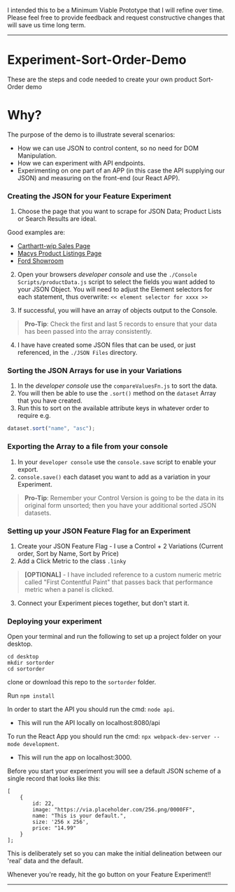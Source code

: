 I intended this to be a Minimum Viable Prototype that I will refine over time. Please feel free to provide feedback and request constructive changes that will save us time long term.



------


# Experiment-Sort-Order-Demo
These are the steps and code needed to create your own product Sort-Order demo

# Why? #

The purpose of the demo is to illustrate several scenarios: 

- How we can use JSON to control content, so no need for DOM Manipulation. 
- How we can experiment with API endpoints.
- Experimenting on one part of an APP (in this case the API supplying our JSON) and measuring on the front-end (our React APP).


### Creating the JSON for your Feature Experiment ###
1. Choose the page that you want to scrape for JSON Data; Product Lists or Search Results are ideal.

Good examples are:
- [Carthartt-wip Sales Page](https://www.carhartt-wip.com/en/men-sale)
- [Macys Product Listings Page](https://www.macys.com/shop/mens-clothing/sale-clearance)
- [Ford Showroom](https://shop.ford.com/showroom/?gnav=header-shop&linktype=build#/)


2. Open your browsers _developer console_ and use the `./Console Scripts/productData.js` script to select the fields you want added to your JSON Object. You will need to adjust the Element selectors for each statement, thus overwrite: `<< element selector for xxxx >>`

3. If successful, you will have an array of objects output to the Console. 

> **Pro-Tip**: Check the first and last 5 records to ensure that your data has been passed into the array consistently.

4. I have have created some JSON files that can be used, or just referenced, in the `./JSON Files` directory.

### Sorting the JSON Arrays for use in your Variations ###

1. In the _developer console_ use the `compareValuesFn.js` to sort the data.
2. You will then be able to use the `.sort()` method on the `dataset` Array that you have created.
3. Run this to sort on the available attribute keys in whatever order to require e.g. 

```javascript
dataset.sort("name", "asc");
```

### Exporting the Array to a file from your console ###

1. In your `developer console` use the `console.save` script to enable your export.
2. `console.save()` each dataset you want to add as a variation in your Experiment.

> **Pro-Tip**: Remember your Control Version is going to be the data in its original form unsorted; then you have your additional sorted JSON datasets.


### Setting up your JSON Feature Flag for an Experiment ###

1. Create your JSON Feature Flag - I use a Control + 2 Variations (Current order, Sort by Name, Sort by Price)
2. Add a Click Metric to the class `.linky`

> **[OPTIONAL]** - I have included reference to a custom numeric metric called "First Contentful Paint" that passes back that performance metric when a panel is clicked.

3. Connect your Experiment pieces together, but don't start it.

### Deploying your experiment ###

Open your terminal and run the following to set up a project folder on your desktop.

```
cd desktop  
mkdir sortorder  
cd sortorder  
```

clone or download this repo to the `sortorder` folder.

Run `npm install`

In order to start the API you should run the cmd: `node api`. 
- This will run the API locally on localhost:8080/api

To run the React App you should run the cmd: `npx webpack-dev-server --mode development`. 
- This will run the app on localhost:3000.

Before you start your experiment you will see a default JSON scheme of a single record that looks like this:

```
[
    {
        id: 22,
        image: "https://via.placeholder.com/256.png/0000FF",
        name: "This is your default.",
        size: '256 x 256',
        price: "14.99"
    }
];

```

This is deliberately set so you can make the initial delineation between our 'real' data and the default.

Whenever you're ready, hit the go button on your Feature Experiment!!

-------
